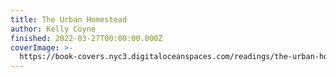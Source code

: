 ```yaml
---
title: The Urban Homestead
author: Kelly Coyne
finished: 2022-03-27T00:00:00.000Z
coverImage: >-
  https://book-covers.nyc3.digitaloceanspaces.com/readings/the-urban-homestead-01.jpg
---
```

